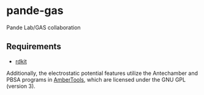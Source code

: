 pande-gas
=========

Pande Lab/GAS collaboration

Requirements
------------
* [rdkit](http://www.rdkit.org/docs/Install.html)

Additionally, the electrostatic potential features utilize the Antechamber and PBSA programs in [AmberTools](http://ambermd.org/#AmberTools), which are licensed under the GNU GPL (version 3).
